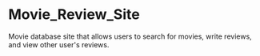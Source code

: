 # Movie_Review_Site
Movie database site that allows users to search for movies, write reviews, and view other user's reviews.
